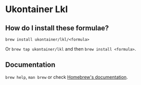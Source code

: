 # Ukontainer Lkl

## How do I install these formulae?

`brew install ukontainer/lkl/<formula>`

Or `brew tap ukontainer/lkl` and then `brew install <formula>`.

## Documentation

`brew help`, `man brew` or check [Homebrew's documentation](https://docs.brew.sh).
